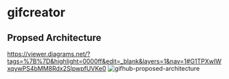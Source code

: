 # gifcreator

## Propsed Architecture
https://viewer.diagrams.net/?tags=%7B%7D&highlight=0000ff&edit=_blank&layers=1&nav=1#G1TPXwIWxqywPS4bMM8Rdx2SlpwpfUVKe0
![gifhub-proposed-architecture](https://user-images.githubusercontent.com/39282569/164768281-595b3a7e-3ff0-4fd0-954f-7c4b0fe8fb7b.png)
